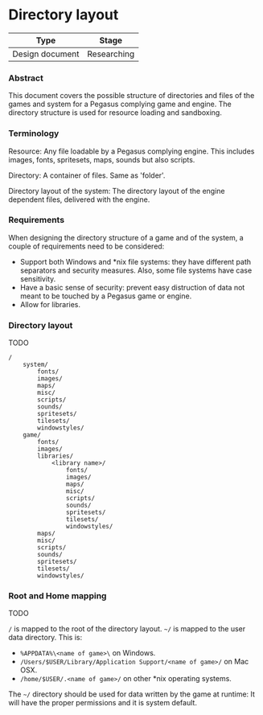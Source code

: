 Directory layout
================

| Type            | Stage       |
|-----------------|-------------|
| Design document | Researching |


### Abstract ###
This document covers the possible structure of directories and files of the games
and system for a Pegasus complying game and engine. The directory structure is
used for resource loading and sandboxing.

### Terminology ###
Resource: Any file loadable by a Pegasus complying engine. This includes images,
fonts, spritesets, maps, sounds but also scripts.

Directory: A container of files. Same as 'folder'.

Directory layout of the system: The directory layout of the engine dependent
files, delivered with the engine.

### Requirements ###
When designing the directory structure of a game and of the system, a couple
of requirements need to be considered:

 * Support both Windows and *nix file systems: they have different path
   separators and security measures. Also, some file systems have case
   sensitivity.
 * Have a basic sense of security: prevent easy distruction of data not
   meant to be touched by a Pegasus game or engine.
 * Allow for libraries.

### Directory layout ###

TODO

```
/
	system/
		fonts/
		images/
		maps/
		misc/
		scripts/
		sounds/
		spritesets/
		tilesets/
		windowstyles/
	game/
		fonts/
		images/
		libraries/
			<library name>/
				fonts/
				images/
				maps/
				misc/
				scripts/
				sounds/
				spritesets/
				tilesets/
				windowstyles/
		maps/
		misc/
		scripts/
		sounds/
		spritesets/
		tilesets/
		windowstyles/		
```

### Root and Home mapping ###
TODO

`/` is mapped to the root of the directory layout.
`~/` is mapped to the user data directory. This is:
 * `%APPDATA%\<name of game>\` on Windows.
 * `/Users/$USER/Library/Application Support/<name of game>/` on Mac OSX.
 * `/home/$USER/.<name of game>/` on other *nix operating systems.

The `~/` directory should be used for data written by the game at runtime:
It will have the proper permissions and it is system default.
